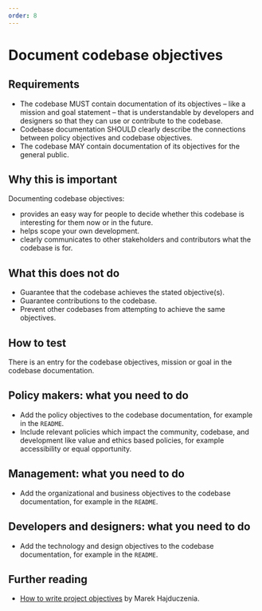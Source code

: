 ```yaml
---
order: 8
---
```


# Document codebase objectives

## Requirements

* The codebase MUST contain documentation of its objectives – like a mission and goal statement – that is understandable by developers and designers so that they can use or contribute to the codebase.
* Codebase documentation SHOULD clearly describe the connections between policy objectives and codebase objectives.
* The codebase MAY contain documentation of its objectives for the general public.

## Why this is important

Documenting codebase objectives:

* provides an easy way for people to decide whether this codebase is interesting for them now or in the future.
* helps scope your own development.
* clearly communicates to other stakeholders and contributors what the codebase is for.

## What this does not do

* Guarantee that the codebase achieves the stated objective(s).
* Guarantee contributions to the codebase.
* Prevent other codebases from attempting to achieve the same objectives.

## How to test

There is an entry for the codebase objectives, mission or goal in the codebase documentation.

## Policy makers: what you need to do

* Add the policy objectives to the codebase documentation, for example in the `README`.
* Include relevant policies which impact the community, codebase, and development like value and ethics based policies, for example accessibility or equal opportunity.

## Management: what you need to do

* Add the organizational and business objectives to the codebase documentation, for example in the `README`.

## Developers and designers: what you need to do

* Add the technology and design objectives to the codebase documentation, for example in the `README`.

## Further reading

* [How to write project objectives](http://grouper.ieee.org/groups/802/3/RTPGE/public/may12/hajduczenia_01_0512.pdf) by Marek Hajduczenia.
